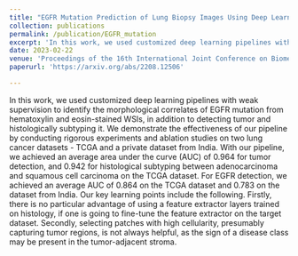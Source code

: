 ```yaml
---
title: "EGFR Mutation Prediction of Lung Biopsy Images Using Deep Learning"
collection: publications
permalink: /publication/EGFR_mutation
excerpt: 'In this work, we used customized deep learning pipelines with weak supervision to identify the morphological correlates of EGFR mutation from hematoxylin and eosin-stained WSIs, in addition to detecting tumor and histologically subtyping it.'
date: 2023-02-22
venue: 'Proceedings of the 16th International Joint Conference on Biomedical Engineering Systems and Technologies (BIOSTEC 2023) - BIOIMAGING, Lisbon, Portugal'
paperurl: 'https://arxiv.org/abs/2208.12506'

---
```


In this work, we used customized deep learning pipelines with weak supervision to identify the morphological correlates of EGFR mutation from hematoxylin and eosin-stained WSIs, in addition to detecting tumor and histologically subtyping it. We demonstrate the effectiveness of our pipeline by conducting rigorous experiments and ablation studies on two lung cancer datasets - TCGA and a private dataset from India. With our pipeline, we achieved an average area under the curve (AUC) of 0.964 for tumor detection, and 0.942 for histological subtyping between adenocarcinoma and squamous cell carcinoma on the TCGA dataset. For EGFR detection, we achieved an average AUC of 0.864 on the TCGA dataset and 0.783 on the dataset from India. Our key learning points include the following. Firstly, there is no particular advantage of using a feature extractor layers trained on histology, if one is going to fine-tune the feature extractor on the target dataset. Secondly, selecting patches with high cellularity, presumably capturing tumor regions, is not always helpful, as the sign of a disease class may be present in the tumor-adjacent stroma. 
